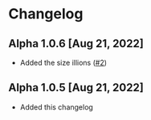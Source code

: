 # Changelog
## Alpha 1.0.6 [Aug 21, 2022]
- Added the size illions ([#2](https://github.com/princej69/size-incremental/issues/2))
## Alpha 1.0.5 [Aug 21, 2022]
- Added this changelog